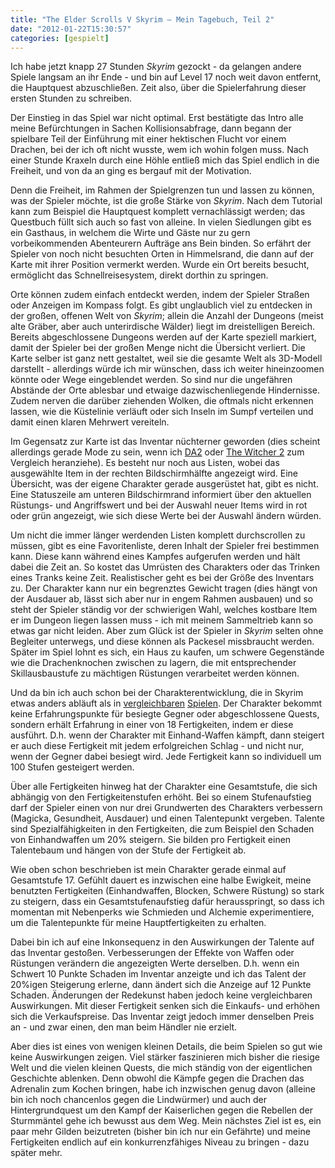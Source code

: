 ```yaml
---
title: "The Elder Scrolls V Skyrim – Mein Tagebuch, Teil 2"
date: "2012-01-22T15:30:57"
categories: [gespielt]
---
```


Ich habe jetzt knapp 27 Stunden *Skyrim* gezockt - da gelangen andere Spiele langsam an ihr Ende - und bin auf Level 17 noch weit davon entfernt, die Hauptquest abzuschließen. Zeit also, über die Spielerfahrung dieser ersten Stunden zu schreiben.

Der Einstieg in das Spiel war nicht optimal. Erst bestätigte das Intro alle meine Befürchtungen in Sachen Kollisionsabfrage, dann begann der spielbare Teil der Einführung mit einer hektischen Flucht vor einem Drachen, bei der ich oft nicht wusste, wem ich wohin folgen muss. Nach einer Stunde Kraxeln durch eine Höhle entließ mich das Spiel endlich in die Freiheit, und von da an ging es bergauf mit der Motivation.

Denn die Freiheit, im Rahmen der Spielgrenzen tun und lassen zu können, was der Spieler möchte, ist die große Stärke von *Skyrim*. Nach dem Tutorial kann zum Beispiel die Hauptquest komplett vernachlässigt werden; das Questbuch füllt sich auch so fast von alleine. In vielen Siedlungen gibt es ein Gasthaus, in welchem die Wirte und Gäste nur zu gern vorbeikommenden Abenteurern Aufträge ans Bein binden. So erfährt der Spieler von noch nicht besuchten Orten in Himmelsrand, die dann auf der Karte mit ihrer Position vermerkt werden. Wurde ein Ort bereits besucht, ermöglicht das Schnellreisesystem, direkt dorthin zu springen.

Orte können zudem einfach entdeckt werden, indem der Spieler Straßen oder Anzeigen im Kompass folgt. Es gibt unglaublich viel zu entdecken in der großen, offenen Welt von *Skyrim*; allein die Anzahl der Dungeons (meist alte Gräber, aber auch unterirdische Wälder) liegt im dreistelligen Bereich. Bereits abgeschlossene Dungeons werden auf der Karte speziell markiert, damit der Spieler bei der großen Menge nicht die Übersicht verliert. Die Karte selber ist ganz nett gestaltet, weil sie die gesamte Welt als 3D-Modell darstellt - allerdings würde ich mir wünschen, dass ich weiter hineinzoomen könnte oder Wege eingeblendet werden. So sind nur die ungefähren Abstände der Orte ablesbar und etwaige dazwischenliegende Hindernisse. Zudem nerven die darüber ziehenden Wolken, die oftmals nicht erkennen lassen, wie die Küstelinie verläuft oder sich Inseln im Sumpf verteilen und damit einen klaren Mehrwert vereiteln.

Im Gegensatz zur Karte ist das Inventar nüchterner geworden (dies scheint allerdings gerade Mode zu sein, wenn ich [DA2](http://ps3.ign.com/dor/objects/80341/dragon-age-ii/images/dragon-age-2-20110112105203881.html?page=mediaimgviewer) oder [The Witcher 2](http://hexer.wikia.com/wiki/The_Witcher_2_Inventar) zum Vergleich heranziehe). Es besteht nur noch aus Listen, wobei das ausgewählte Item in der rechten Bildschirmhälfte angezeigt wird. Eine Übersicht, was der eigene Charakter gerade ausgerüstet hat, gibt es nicht. Eine Statuszeile am unteren Bildschirmrand informiert über den aktuellen Rüstungs- und Angriffswert und bei der Auswahl neuer Items wird in rot oder grün angezeigt, wie sich diese Werte bei der Auswahl ändern würden.

Um nicht die immer länger werdenden Listen komplett durchscrollen zu müssen, gibt es eine Favoritenliste, deren Inhalt der Spieler frei bestimmen kann. Diese kann während eines Kampfes aufgerufen werden und hält dabei die Zeit an. So kostet das Umrüsten des Charakters oder das Trinken eines Tranks keine Zeit. Realistischer geht es bei der Größe des Inventars zu. Der Charakter kann nur ein begrenztes Gewicht tragen (dies hängt von der Ausdauer ab, lässt sich aber nur in engem Rahmen ausbauen) und so steht der Spieler ständig vor der schwierigen Wahl, welches kostbare Item er im Dungeon liegen lassen muss - ich mit meinem Sammeltrieb kann so etwas gar nicht leiden. Aber zum Glück ist der Spieler in *Skyrim* selten ohne Begleiter unterwegs, und diese können als Packesel missbraucht werden. Später im Spiel lohnt es sich, ein Haus zu kaufen, um schwere Gegenstände wie die Drachenknochen zwischen zu lagern, die mit entsprechender Skillausbaustufe zu mächtigen Rüstungen verarbeitet werden können.

Und da bin ich auch schon bei der Charakterentwicklung, die in Skyrim etwas anders abläuft als in [vergleichbaren](/2011/01/29/two-worlds-ii/) [Spielen](/2010/10/24/risen/). Der Charakter bekommt keine Erfahrungspunkte für besiegte Gegner oder abgeschlossene Quests, sondern erhält Erfahrung in einer von 18 Fertigkeiten, indem er diese ausführt. D.h. wenn der Charakter mit Einhand-Waffen kämpft, dann steigert er auch diese Fertigkeit mit jedem erfolgreichen Schlag - und nicht nur, wenn der Gegner dabei besiegt wird. Jede Fertigkeit kann so individuell um 100 Stufen gesteigert werden.

Über alle Fertigkeiten hinweg hat der Charakter eine Gesamtstufe, die sich abhängig von den Fertigkeitenstufen erhöht. Bei so einem Stufenaufstieg darf der Spieler einen von nur drei Grundwerten des Charakters verbessern (Magicka, Gesundheit, Ausdauer) und einen Talentepunkt vergeben. Talente sind Spezialfähigkeiten in den Fertigkeiten, die zum Beispiel den Schaden von Einhandwaffen um 20% steigern. Sie bilden pro Fertigkeit einen Talentebaum und hängen von der Stufe der Fertigkeit ab.

Wie oben schon beschrieben ist mein Charakter gerade einmal auf Gesamtstufe 17. Gefühlt dauert es inzwischen eine halbe Ewigkeit, meine benutzten Fertigkeiten (Einhandwaffen, Blocken, Schwere Rüstung) so stark zu steigern, dass ein Gesamtstufenaufstieg dafür herausspringt, so dass ich momentan mit Nebenperks wie Schmieden und Alchemie experimentiere, um die Talentepunkte für meine Hauptfertigkeiten zu erhalten.

Dabei bin ich auf eine Inkonsequenz in den Auswirkungen der Talente auf das Inventar gestoßen. Verbesserungen der Effekte von Waffen oder Rüstungen verändern die angezeigten Werte derselben. D.h. wenn ein Schwert 10 Punkte Schaden im Inventar anzeigte und ich das Talent der 20%igen Steigerung erlerne, dann ändert sich die Anzeige auf 12 Punkte Schaden. Änderungen der Redekunst haben jedoch keine vergleichbaren Auswirkungen. Mit dieser Fertigkeit senken sich die Einkaufs- und erhöhen sich die Verkaufspreise. Das Inventar zeigt jedoch immer denselben Preis an - und zwar einen, den man beim Händler nie erzielt.

Aber dies ist eines von wenigen kleinen Details, die beim Spielen so gut wie keine Auswirkungen zeigen. Viel stärker faszinieren mich bisher die riesige Welt und die vielen kleinen Quests, die mich ständig von der eigentlichen Geschichte ablenken. Denn obwohl die Kämpfe gegen die Drachen das Adrenalin zum Kochen bringen, habe ich inzwischen genug davon (alleine bin ich noch chancenlos gegen die Lindwürmer) und auch der Hintergrundquest um den Kampf der Kaiserlichen gegen die Rebellen der Sturmmäntel gehe ich bewusst aus dem Weg. Mein nächstes Ziel ist es, ein paar mehr Gilden beizutreten (bisher bin ich nur ein Gefährte) und meine Fertigkeiten endlich auf ein konkurrenzfähiges Niveau zu bringen - dazu später mehr.
